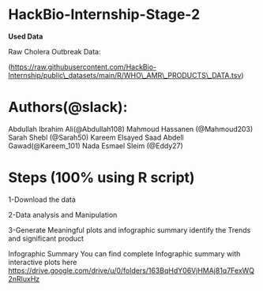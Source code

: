 # HackBio-Internship-Stage-2

**Used Data**

Raw Cholera Outbreak Data:

(https://raw.githubusercontent.com/HackBio-Internship/public\_datasets/main/R/WHO\_AMR\_PRODUCTS\_DATA.tsv)

# Authors(@slack):
Abdullah Ibrahim Ali(@Abdullah108)
Mahmoud Hassanen (@Mahmoud203)
Sarah Shebl (@Sarah50)
Kareem Elsayed Saad Abdell Gawad(@Kareem_101)
Nada Esmael Sleim (@Eddy27)

# Steps (100% using R script)
1-Download the data

2-Data analysis and Manipulation

3-Generate Meaningful plots and infographic summary identify the Trends and significant product

Infographic Summary
You can find complete Infographic summary with interactive plots here
https://drive.google.com/drive/u/0/folders/163BqHdY06VjHMAj81q7FexWQ2nRluxHz
